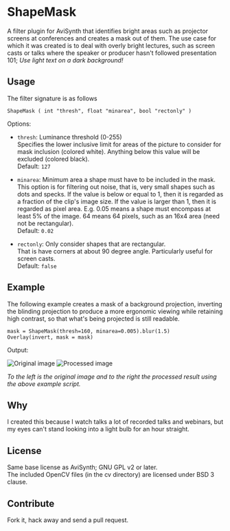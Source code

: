 # ShapeMask

A filter plugin for AviSynth that identifies bright areas such as projector
screens at conferences and creates a mask out of them. The use case for which
it was created is to deal with overly bright lectures, such as screen casts
or talks where the speaker or producer hasn't followed presentation 101;
*Use light text on a dark background!*

## Usage
The filter signature is as follows
```
ShapeMask ( int "thresh", float "minarea", bool "rectonly" )
```
Options:

* `thresh`: Luminance threshold (0-255)  
Specifies the lower inclusive limit for areas of the picture to consider for
mask inclusion (colored white). Anything below this value will be excluded
(colored black).   
Default: `127`

* `minarea`: Minimum area a shape must have to be included in the mask.   
This option is for filtering out noise, that is, very small shapes such as
dots and specks. If the value is below or equal to 1, then it is regarded as
a fraction of the clip's image size. If the value is larger than 1, then it is
regarded as pixel area. E.g. 0.05 means a shape must encompass at least 5% of
the image. 64 means 64 pixels, such as an 16x4 area (need not be rectangular).   
Default: `0.02`

* `rectonly`: Only consider shapes that are rectangular.   
That is have corners at about 90 degree angle. Particularly useful for screen
casts.   
Default: `false`

## Example
The following example creates a mask of a background projection, inverting the
blinding projection to produce a more ergonomic viewing while retaining high
contrast, so that what's being projected is still readable. 
```
mask = ShapeMask(thresh=160, minarea=0.005).blur(1.5)
Overlay(invert, mask = mask)
```
Output: 

![Original image][orig_img] ![Processed image][processed_img]

*To the left is the original image and to the right the processed result using
the above example script.*

## Why
I created this because I watch talks a lot of recorded talks and webinars, but
my eyes can't stand looking into a light bulb for an hour straight.

## License
Same base license as AviSynth; GNU GPL v2 or later.  
The included OpenCV files (in the cv directory) are licensed under BSD 3 clause.

## Contribute
Fork it, hack away and send a pull request.

[orig_img]: http://griffeltavla.files.wordpress.com/2015/07/shapemask_example_orig.jpg
[processed_img]: http://griffeltavla.files.wordpress.com/2015/07/shapemask_example_processed.jpg

